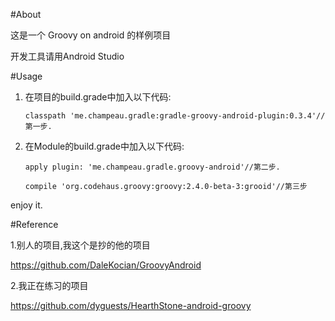 #About

这是一个 Groovy on android 的样例项目

开发工具请用Android Studio

#Usage

1.  在项目的build.grade中加入以下代码:

        classpath 'me.champeau.gradle:gradle-groovy-android-plugin:0.3.4'//第一步.

2.  在Module的build.grade中加入以下代码:

        apply plugin: 'me.champeau.gradle.groovy-android'//第二步.

        compile 'org.codehaus.groovy:groovy:2.4.0-beta-3:grooid'//第三步

enjoy it.

#Reference

1.别人的项目,我这个是抄的他的项目

https://github.com/DaleKocian/GroovyAndroid

2.我正在练习的项目

https://github.com/dyguests/HearthStone-android-groovy